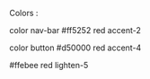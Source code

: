 Colors :

color nav-bar
#ff5252 red accent-2

color button
#d50000 red accent-4


#ffebee red lighten-5